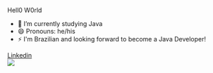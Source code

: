 Hell0 W0rld

- 🌱 I’m currently studying Java
- 😄 Pronouns: he/his
- ⚡ I'm Brazilian and looking forward to become a Java Developer!

<div>
  <a href="https://www.linkedin.com/in/dominique-wackerhage-8a925b189/"> Linkedin </a>
</div>

<img src="/assets/img/arquivo.gif">
